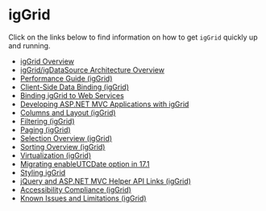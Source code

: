 ﻿<!--
|metadata|
{
    "fileName": "iggrid",
    "controlName": "igGrid",
    "tags": []
}
|metadata|
-->

# igGrid

Click on the links below to find information on how to get `igGrid` quickly up and running.

-   [igGrid Overview](igGrid-Overview.html)
-   [igGrid/igDataSource Architecture Overview](igGrid-igDataSource-Architecture-Overview.html)
-   [Performance Guide (igGrid)](igGrid-Performance-Guide.html)
-   [Client-Side Data Binding (igGrid)](igGrid-Client-Side-Binding.html)
-   [Binding igGrid to Web Services](igGrid-Binding-to-Web-Services.html)
-   [Developing ASP.NET MVC Applications with igGrid](igGrid-Developing-ASP-NET-MVC-Applications-with-igGrid.html)
-   [Columns and Layout (igGrid)](igGrid-Columns-and-Layout.html)
-   [Filtering (igGrid)](igGrid-Filtering.html)
-   [Paging (igGrid)](igGrid-Paging.html)
-   [Selection Overview (igGrid)](igGrid-Selection-Overview.html)
-   [Sorting Overview (igGrid)](igGrid-Sorting-Overview.html)
-   [Virtualization (igGrid)](igGrid-Virtualization.html)
-   [Migrating enableUTCDate option in 17.1](Migrating-enableUTCDates-option-in-17-1.html)
-   [Styling igGrid](igGrid-Styling-and-Theming.html)
-   [jQuery and ASP.NET MVC Helper API Links (igGrid)](igGrid-jQuery-API.html)
-   [Accessibility Compliance (igGrid)](igGrid-Accessibility-Compliance.html)
-   [Known Issues and Limitations (igGrid)](igGrid-Known-Issues.html)

 

 


